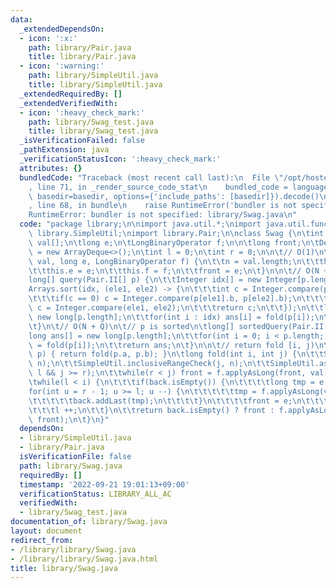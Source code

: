 ```yaml
---
data:
  _extendedDependsOn:
  - icon: ':x:'
    path: library/Pair.java
    title: library/Pair.java
  - icon: ':warning:'
    path: library/SimpleUtil.java
    title: library/SimpleUtil.java
  _extendedRequiredBy: []
  _extendedVerifiedWith:
  - icon: ':heavy_check_mark:'
    path: library/Swag_test.java
    title: library/Swag_test.java
  _isVerificationFailed: false
  _pathExtension: java
  _verificationStatusIcon: ':heavy_check_mark:'
  attributes: {}
  bundledCode: "Traceback (most recent call last):\n  File \"/opt/hostedtoolcache/Python/3.10.6/x64/lib/python3.10/site-packages/onlinejudge_verify/documentation/build.py\"\
    , line 71, in _render_source_code_stat\n    bundled_code = language.bundle(stat.path,\
    \ basedir=basedir, options={'include_paths': [basedir]}).decode()\n  File \"/opt/hostedtoolcache/Python/3.10.6/x64/lib/python3.10/site-packages/onlinejudge_verify/languages/user_defined.py\"\
    , line 68, in bundle\n    raise RuntimeError('bundler is not specified: {}'.format(str(path)))\n\
    RuntimeError: bundler is not specified: library/Swag.java\n"
  code: "package library;\n\nimport java.util.*;\nimport java.util.function.*;\nimport\
    \ library.SimpleUtil;\nimport library.Pair;\n\nclass Swag {\n\tint n;\n\tlong\
    \ val[];\n\tlong e;\n\tLongBinaryOperator f;\n\n\tlong front;\n\tDeque<Long> back\
    \ = new ArrayDeque<>();\n\tint l = 0;\n\tint r = 0;\n\n\t// O(1)\n\tSwag(long[]\
    \ val, long e, LongBinaryOperator f) {\n\t\tn = val.length;\n\t\tthis.val = val;\n\
    \t\tthis.e = e;\n\t\tthis.f = f;\n\t\tfront = e;\n\t}\n\n\t// O(N + QlogQ)\n\t\
    long[] query(Pair.II[] p) {\n\t\tInteger idx[] = new Integer[p.length];\n\t\t\
    Arrays.sort(idx, (ele1, ele2) -> {\n\t\t\tint c = Integer.compare(p[ele1].a, p[ele2].a);\n\
    \t\t\tif(c == 0) c = Integer.compare(p[ele1].b, p[ele2].b);\n\t\t\tif(c == 0)\
    \ c = Integer.compare(ele1, ele2);\n\t\t\treturn c;\n\t\t});\n\t\tlong ans[] =\
    \ new long[p.length];\n\t\tfor(int i : idx) ans[i] = fold(p[i]);\n\t\treturn ans;\n\
    \t}\n\t// O(N + Q)\n\t// p is sorted\n\tlong[] sortedQuery(Pair.II[] p) {\n\t\t\
    long ans[] = new long[p.length];\n\t\tfor(int i = 0; i < p.length; i ++) ans[i]\
    \ = fold(p[i]);\n\t\treturn ans;\n\t}\n\n\t// return fold [i, j)\n\tlong fold(Pair.II\
    \ p) { return fold(p.a, p.b); }\n\tlong fold(int i, int j) {\n\t\tSimpleUtil.rangeCheck(i,\
    \ n);\n\t\tSimpleUtil.inclusiveRangeCheck(j, n);\n\t\tSimpleUtil.assertion(i >=\
    \ l && j >= r);\n\t\twhile(r < j) front = f.applyAsLong(front, val[r ++]);\n\t\
    \twhile(l < i) {\n\t\t\tif(back.isEmpty()) {\n\t\t\t\tlong tmp = e;\n\t\t\t\t\
    for(int u = r - 1; u >= l; u --) {\n\t\t\t\t\ttmp = f.applyAsLong(val[u], tmp);\n\
    \t\t\t\t\tback.addLast(tmp);\n\t\t\t\t}\n\t\t\t\tfront = e;\n\t\t\t}\n\t\t\tback.removeLast();\n\
    \t\t\tl ++;\n\t\t}\n\t\treturn back.isEmpty() ? front : f.applyAsLong(back.getLast(),\
    \ front);\n\t}\n}"
  dependsOn:
  - library/SimpleUtil.java
  - library/Pair.java
  isVerificationFile: false
  path: library/Swag.java
  requiredBy: []
  timestamp: '2022-09-21 19:01:13+09:00'
  verificationStatus: LIBRARY_ALL_AC
  verifiedWith:
  - library/Swag_test.java
documentation_of: library/Swag.java
layout: document
redirect_from:
- /library/library/Swag.java
- /library/library/Swag.java.html
title: library/Swag.java
---
```

